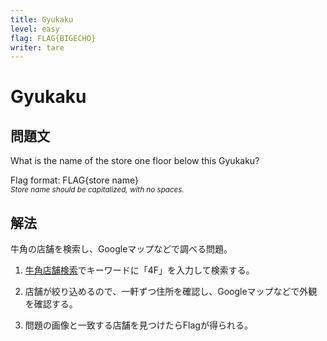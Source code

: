 ```yaml
---
title: Gyukaku
level: easy
flag: FLAG{BIGECHO}
writer: tare
---
```


# Gyukaku

## 問題文

What is the name of the store one floor below this Gyukaku?

Flag format: FLAG{store name}<br>
<small>*Store name should be capitalized, with no spaces.*</small>


## 解法
牛角の店舗を検索し、Googleマップなどで調べる問題。<br>

1. [牛角店舗検索](https://map.reins.co.jp/gyukaku)でキーワードに「4F」を入力して検索する。

2. 店舗が絞り込めるので、一軒ずつ住所を確認し、Googleマップなどで外観を確認する。

3. 問題の画像と一致する店舗を見つけたらFlagが得られる。
